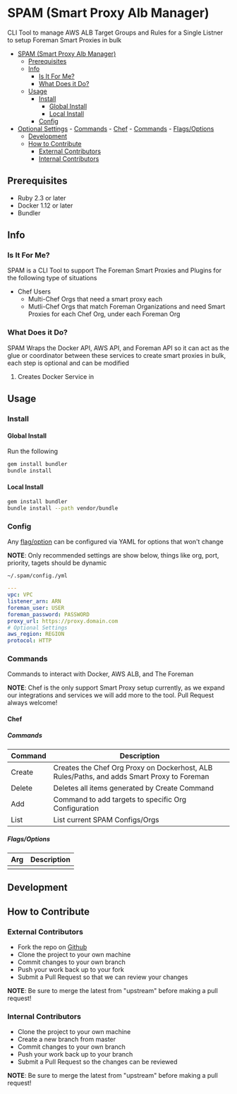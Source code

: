 # SPAM (Smart Proxy Alb Manager)
CLI Tool to manage AWS ALB Target Groups and Rules for a Single Listner to setup Foreman Smart Proxies in bulk

<!-- TOC depthFrom:1 depthTo:6 withLinks:1 updateOnSave:1 orderedList:0 -->

- [SPAM (Smart Proxy Alb Manager)](#spam-smart-proxy-alb-manager)
	- [Prerequisites](#prerequisites)
	- [Info](#info)
		- [Is It For Me?](#is-it-for-me)
		- [What Does it Do?](#what-does-it-do)
	- [Usage](#usage)
		- [Install](#install)
			- [Global Install](#global-install)
			- [Local Install](#local-install)
		- [Config](#config)
- [Optional Settings](#optional-settings)
		- [Commands](#commands)
			- [Chef](#chef)
				- [Commands](#commands)
				- [Flags/Options](#flagsoptions)
	- [Development](#development)
	- [How to Contribute](#how-to-contribute)
		- [External Contributors](#external-contributors)
		- [Internal Contributors](#internal-contributors)

<!-- /TOC -->

## Prerequisites

-   Ruby 2.3 or later
-   Docker 1.12 or later
-   Bundler

## Info

### Is It For Me?
SPAM is a CLI Tool to support The Foreman Smart Proxies and Plugins for the following type of situations
-   Chef Users
    -   Multi-Chef Orgs that need a smart proxy each
    -   Mutli-Chef Orgs that match Foreman Organizations and need Smart Proxies for each Chef Org, under each Foreman Org

### What Does it Do?
SPAM Wraps the Docker API, AWS API, and Foreman API so it can act as the glue or coordinator between these services to create smart proxies in bulk, each step is optional and can be modified
1. Creates Docker Service in

## Usage

### Install

#### Global Install

Run the following

```bash
gem install bundler
bundle install
```
#### Local Install

```bash
gem install bundler
bundle install --path vendor/bundle
```
### Config
Any [flag/option](#flags_options) can be configured via YAML for options that won't change

**NOTE**: Only recommended settings are show below, things like org, port, priority, tagets should be dynamic

`~/.spam/config./yml`
```yaml
---
vpc: VPC
listener_arn: ARN
foreman_user: USER
foreman_password: PASSWORD
proxy_url: https://proxy.domain.com
# Optional Settings
aws_region: REGION
protocol: HTTP
```

### Commands

Commands to interact with Docker, AWS ALB, and The Foreman

**NOTE**: Chef is the only support Smart Proxy setup currently, as we expand our integrations and services we will add more to the tool. Pull Request always welcome!

#### Chef

##### Commands

| Command |                                        Description                                         |
| ------- | ------------------------------------------------------------------------------------------ |
| Create  | Creates the Chef Org Proxy on Dockerhost, ALB Rules/Paths, and adds Smart Proxy to Foreman |
| Delete  | Deletes all items generated by Create Command                                              |
| Add     | Command to add targets to specific Org Configuration                                       |
| List    | List current SPAM Configs/Orgs                                                             |

##### Flags/Options

| Arg | Description |
| --- | ----------- |
|     |             |

## Development

## How to Contribute

### External Contributors

-   Fork the repo on [Github](https://github.com/HearstAT/SPAM)
-   Clone the project to your own machine
-   Commit changes to your own branch
-   Push your work back up to your fork
-   Submit a Pull Request so that we can review your changes

**NOTE**: Be sure to merge the latest from "upstream" before making a pull request!

### Internal Contributors

-   Clone the project to your own machine
-   Create a new branch from master
-   Commit changes to your own branch
-   Push your work back up to your branch
-   Submit a Pull Request so the changes can be reviewed

**NOTE**: Be sure to merge the latest from "upstream" before making a pull request!
